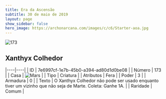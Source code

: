 ```yaml
---
title: Era da Ascensão
subtitle: 30 de maio de 2019
layout: page
show_sidebar: false
hero_image: https://archonarcana.com/images/c/c6/Starter-aoa.jpg
---
```


![173](https://cdn.keyforgegame.com/media/card_front/pt/435_173_X5G3GV2JVMPM_pt.png)

## Xanthyx Colhedor

|----|----|
| ID | 7e6997cf-1e7b-45b0-a394-ad80d1d0be08 |
| Número | 173 |
| Casa | ![Mars](https://archonarcana.com/images/thumb/d/de/Mars.png/22px-Mars.png "Marte") |
| Tipo | Criatura |
| Atributos | Fera |
| Poder | 3 |
| Armadura | 0 |
| Texto | O Xanthyx Colhedor não pode ser usado enquanto tiver um vizinho que não seja de Marte.Coleta: Ganhe 1A. |
| Raridade | Comum |
